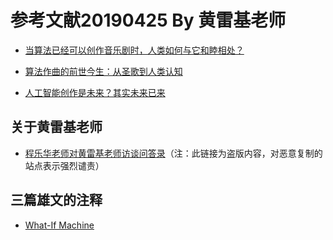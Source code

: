 # 参考文献20190425 By 黄雷基老师

- [当算法已经可以创作音乐剧时，人类如何与它和睦相处？](https://mp.weixin.qq.com/s/PId1EW5RB_aBZOMH1Fwhiw)

- [算法作曲的前世今生：从圣歌到人类认知](https://mp.weixin.qq.com/s/HahmwKRMzkMLCALQxCsM2g)

- [人工智能创作是未来？其实未来已来](https://mp.weixin.qq.com/s/IlLeJTsGajV0FFZXtBBY7Q)

## 关于黄雷基老师

- [程乐华老师对黄雷基老师访谈问答录](http://www.360doc.com/content/17/1008/23/38160698_693341795.shtml)（注：此链接为盗版内容，对恶意复制的站点表示强烈谴责）

## 三篇雄文的注释

- [What-If Machine](https://futurama.fandom.com/wiki/What-If_Machine)
